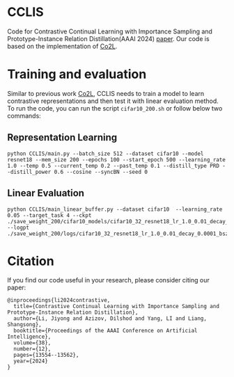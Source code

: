 # CCLIS
Code for Contrastive Continual Learning with Importance Sampling and Prototype-Instance Relation Distillation(AAAI 2024)
[paper](https://arxiv.org/pdf/2403.04599.pdf). Our code is based on the implementation of [Co2L](https://github.com/chaht01/Co2L).

# Training and evaluation
Similar to previous work [Co2L](https://arxiv.org/abs/2106.14413), CCLIS needs to train a model to learn contrastive representations and then test it with linear evaluation method. To run the code, you can run the script `cifar10_200.sh` or follow below two commands:

## Representation Learning

    python CCLIS/main.py --batch_size 512 --dataset cifar10 --model resnet18 --mem_size 200 --epochs 100 --start_epoch 500 --learning_rate 1.0 --temp 0.5 --current_temp 0.2 --past_temp 0.1 --distill_type PRD --distill_power 0.6 --cosine --syncBN --seed 0

## Linear Evaluation

    python CCLIS/main_linear_buffer.py --dataset cifar10  --learning_rate 0.05 --target_task 4 --ckpt ./save_weight_200/cifar10_models/cifar10_32_resnet18_lr_1.0_0.01_decay_0.0001_bsz_512_temp_0.5_trial_0_500_100_0.2_0.1_0.6_distill_type_PRD_freeze_prototypes_niters_5_seed_0_cosine_warm/ --logpt ./save_weight_200/logs/cifar10_32_resnet18_lr_1.0_0.01_decay_0.0001_bsz_512_temp_0.5_trial_0_500_100_0.2_0.1_0.6_distill_type_PRD_freeze_prototypes_niters_5_seed_0_cosine_warm/

# Citation
If you find our code useful in your research, please consider citing our paper:

    @inproceedings{li2024contrastive,
      title={Contrastive Continual Learning with Importance Sampling and Prototype-Instance Relation Distillation},
      author={Li, Jiyong and Azizov, Dilshod and Yang, LI and Liang, Shangsong},
      booktitle={Proceedings of the AAAI Conference on Artificial Intelligence},
      volume={38},
      number={12},
      pages={13554--13562},
      year={2024}
    }
